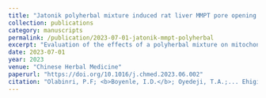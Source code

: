 ```yaml
---
title: "Jatonik polyherbal mixture induced rat liver MMPT pore opening in normal Wistar rat: In vitro and in vivo studies"
collection: publications
category: manuscripts
permalink: /publication/2023-07-01-jatonik-mmpt-polyherbal
excerpt: "Evaluation of the effects of a polyherbal mixture on mitochondrial membrane permeability transition pore opening in normal Wistar rat, with supporting in vitro and in vivo studies."
date: 2023-07-01
year: 2023
venue: "Chinese Herbal Medicine"
paperurl: "https://doi.org/10.1016/j.chmed.2023.06.002"
citation: "Olabinri, P.F; <b>Boyenle, I.D.</b>; Oyedeji, T.A.;... Ehigie, A.F. (2023). Jatonik polyherbal mixture induced rat liver MMPT pore opening in normal Wistar rat: In vitro and in vivo studies. <i>Chinese Herbal Medicine</i>. https://doi.org/10.1016/j.chmed.2023.06.002"
---
```

